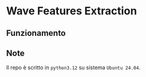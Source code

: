 # Wave Features Extraction

## Funzionamento

## Note
Il repo è scritto in `python3.12` su sistema `Ubuntu 24.04`.